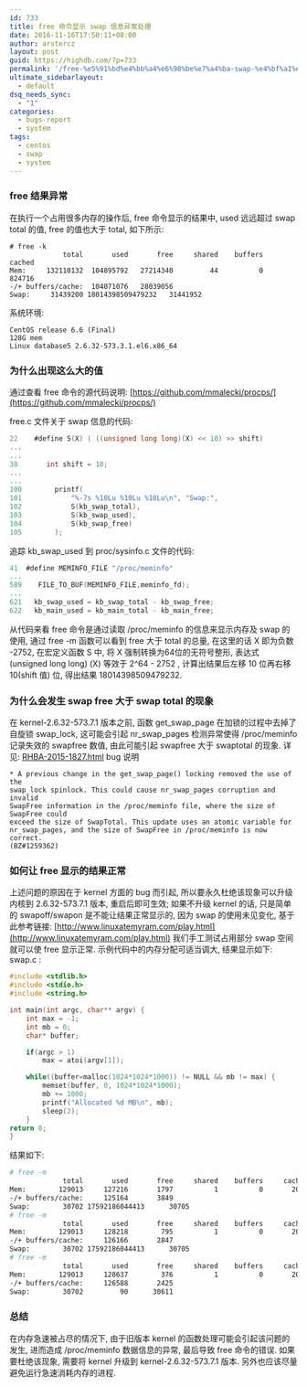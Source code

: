 ```yaml
---
id: 733
title: free 命令显示 swap 信息异常处理
date: 2016-11-16T17:50:11+08:00
author: arstercz
layout: post
guid: https://highdb.com/?p=733
permalink: '/free-%e5%91%bd%e4%bb%a4%e6%98%be%e7%a4%ba-swap-%e4%bf%a1%e6%81%af%e5%bc%82%e5%b8%b8%e5%a4%84%e7%90%86/'
ultimate_sidebarlayout:
  - default
dsq_needs_sync:
  - "1"
categories:
  - bugs-report
  - system
tags:
  - centos
  - swap
  - system
---
```

### free 结果异常

在执行一个占用很多内存的操作后, free 命令显示的结果中, used 远远超过 swap total 的值, free 的值也大于 total, 如下所示:
```
# free -k
             total       used       free     shared    buffers     cached
Mem:     132110132  104895792   27214340         44          0     824716
-/+ buffers/cache:  104071076   28039056
Swap:     31439200 18014398509479232   31441952
```

系统环境:
```
CentOS release 6.6 (Final)
128G mem
Linux database5 2.6.32-573.3.1.el6.x86_64
```

### 为什么出现这么大的值

通过查看 free 命令的源代码说明: [https://github.com/mmalecki/procps/](https://github.com/mmalecki/procps/)

free.c 文件关于 swap 信息的代码:
```c
22    #define S(X) ( ((unsigned long long)(X) << 10) >> shift)
...
...
38       int shift = 10;
...
...
100        printf(
101            "%-7s %10Lu %10Lu %10Lu\n", "Swap:",
102            S(kb_swap_total),
103            S(kb_swap_used),
104            S(kb_swap_free)
105        );
```
追踪 kb_swap_used 到 proc/sysinfo.c 文件的代码:
```c
41  #define MEMINFO_FILE "/proc/meminfo"
...
589    FILE_TO_BUF(MEMINFO_FILE,meminfo_fd);
...
621   kb_swap_used = kb_swap_total - kb_swap_free;
622   kb_main_used = kb_main_total - kb_main_free;
```

从代码来看 free 命令是通过读取 /proc/meminfo 的信息来显示内存及 swap 的使用, 通过 free -m 函数可以看到 free 大于 total 的总量, 在这里的话 X 即为负数 -2752, 在宏定义函数 S 中, 将 X 强制转换为64位的无符号整形, 表达式 (unsigned long long) (X)  等效于 2^64 - 2752 , 计算出结果后左移 10 位再右移 10(shift 值) 位, 得出结果 18014398509479232.

### 为什么会发生 swap free 大于 swap total 的现象

在 kernel-2.6.32-573.7.1 版本之前, 函数 get_swap_page 在加锁的过程中去掉了自旋锁 swap_lock, 这可能会引起 nr_swap_pages 检测异常使得 /proc/meminfo 记录失效的 swapfree 数值, 由此可能引起 swapfree 大于 swaptotal 的现象. 详见: [RHBA-2015-1827.html](http://rhn.redhat.com/errata/RHBA-2015-1827.html)
bug 说明
```
* A previous change in the get_swap_page() locking removed the use of the
swap_lock spinlock. This could cause nr_swap_pages corruption and invalid
SwapFree information in the /proc/meminfo file, where the size of SwapFree could
exceed the size of SwapTotal. This update uses an atomic variable for
nr_swap_pages, and the size of SwapFree in /proc/meminfo is now correct.
(BZ#1259362) 
```

### 如何让 free 显示的结果正常

上述问题的原因在于 kernel 方面的 bug 而引起, 所以要永久杜绝该现象可以升级内核到 2.6.32-573.7.1 版本, 重启后即可生效;
如果不升级 kernel 的话, 只是简单的 swapoff/swapon 是不能让结果正常显示的, 因为 swap 的使用未见变化, 基于此参考链接: [http://www.linuxatemyram.com/play.html](http://www.linuxatemyram.com/play.html)
我们手工测试占用部分 swap 空间就可以使 free 显示正常. 示例代码中的内存分配可适当调大, 结果显示如下:
swap.c :
```c
#include <stdlib.h>
#include <stdio.h>
#include <string.h>

int main(int argc, char** argv) {
    int max = -1;
    int mb = 0;
    char* buffer;

    if(argc > 1)
        max = atoi(argv[1]);

    while((buffer=malloc(1024*1024*1000)) != NULL && mb != max) {
        memset(buffer, 0, 1024*1024*1000);
        mb += 1000;
        printf("Allocated %d MB\n", mb);
        sleep(2);
    }      
return 0;
}
```
结果如下:
```bash
# free -m
             total       used       free     shared    buffers     cached
Mem:        129013     127216       1797          1          0       2051
-/+ buffers/cache:     125164       3849
Swap:        30702 17592186044413      30705
# free -m
             total       used       free     shared    buffers     cached
Mem:        129013     128218        795          1          0       2051
-/+ buffers/cache:     126166       2847
Swap:        30702 17592186044413      30705
# free -m
             total       used       free     shared    buffers     cached
Mem:        129013     128637        376          1          0       2048
-/+ buffers/cache:     126588       2425
Swap:        30702         90      30611
```

### 总结

在内存急速被占尽的情况下, 由于旧版本 kernel 的函数处理可能会引起该问题的发生, 进而造成 /proc/meminfo 数据信息的异常, 最后导致 free 命令的错误. 如果要杜绝该现象, 需要将 kernel 升级到 kernel-2.6.32-573.7.1 版本. 另外也应该尽量避免运行急速消耗内存的进程.
